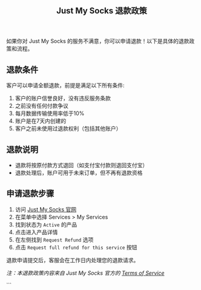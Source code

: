<div class="wrap fl``ex-center"><div class="site-width container flex-space-between"><main id="barba-wrapper" aria-live="polite"><div class="barba-container"><article class="bgc-white shadow"><header class="post-header"><h1 class="post-title">Just My Socks 退款政策</h1></header><div class="post-content">

如果你对 Just My Socks 的服务不满意，你可以申请退款！以下是具体的退款政策和流程。

## 退款条件

客户可以申请全额退款，前提是满足以下所有条件:

1. 客户的账户信誉良好，没有违反服务条款
2. 之前没有任何付款争议
3. 每月数据传输使用率低于10%
4. 账户是在7天内创建的
5. 客户之前未使用过退款权利（包括其他账户）

## 退款说明

- 退款将按原付款方式退回（如支付宝付款则退回支付宝）
- 退款处理后，账户可用于未来订单，但不再有退款资格

## 申请退款步骤

1. 访问 [Just My Socks 官网](https://justmysocks3.net/members/aff.php?aff=26082)
2. 在菜单中选择 Services > My Services
3. 找到状态为 `Active` 的产品
4. 点击进入产品详情
5. 在左侧找到 `Request Refund` 选项
6. 点击 `Request full refund for this service` 按钮

退款申请提交后，客服会在工作日内处理您的退款请求。

*注：本退款政策内容来自 Just My Socks 官方的 [Terms of Service](https://justmysocks3.net/members/index.php?rp=/knowledgebase/1/Terms-of-Service.html)*

</div>
```
